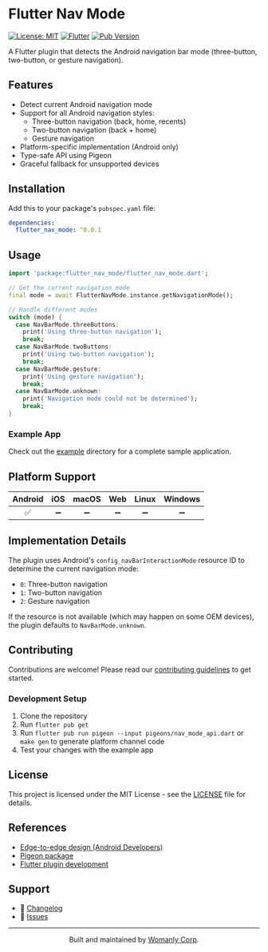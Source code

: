 # Flutter Nav Mode

[![License: MIT](https://img.shields.io/badge/License-MIT-yellow.svg)](https://opensource.org/licenses/MIT)
[![Flutter](https://img.shields.io/badge/Flutter-3.x-blue.svg)](https://flutter.dev)
[![Pub Version](https://img.shields.io/badge/version-0.1.1-blue)](https://github.com/womanly-corp/audiomob-flutter-plugin)

A Flutter plugin that detects the Android navigation bar mode (three-button, two-button, or gesture navigation).

## Features

- Detect current Android navigation mode
- Support for all Android navigation styles:
  - Three-button navigation (back, home, recents)
  - Two-button navigation (back + home)
  - Gesture navigation
- Platform-specific implementation (Android only)
- Type-safe API using Pigeon
- Graceful fallback for unsupported devices

## Installation

Add this to your package's `pubspec.yaml` file:

```yaml
dependencies:
  flutter_nav_mode: ^0.0.1
```

## Usage

```dart
import 'package:flutter_nav_mode/flutter_nav_mode.dart';

// Get the current navigation mode
final mode = await FlutterNavMode.instance.getNavigationMode();

// Handle different modes
switch (mode) {
  case NavBarMode.threeButtons:
    print('Using three-button navigation');
    break;
  case NavBarMode.twoButtons:
    print('Using two-button navigation');
    break;
  case NavBarMode.gesture:
    print('Using gesture navigation');
    break;
  case NavBarMode.unknown:
    print('Navigation mode could not be determined');
    break;
}
```

### Example App

Check out the [example](example) directory for a complete sample application.

## Platform Support

| Android | iOS | macOS | Web | Linux | Windows |
| :-----: | :-: | :---: | :-: | :---: | :-----: |
|   ✅    | ➖  |  ➖   | ➖  |  ➖   |   ➖    |

## Implementation Details

The plugin uses Android's `config_navBarInteractionMode` resource ID to determine the current navigation mode:

- `0`: Three-button navigation
- `1`: Two-button navigation
- `2`: Gesture navigation

If the resource is not available (which may happen on some OEM devices), the plugin defaults to `NavBarMode.unknown`.

## Contributing

Contributions are welcome! Please read our [contributing guidelines](CONTRIBUTING.md) to get started.

### Development Setup

1. Clone the repository
2. Run `flutter pub get`
3. Run `flutter pub run pigeon --input pigeons/nav_mode_api.dart` or `make gen` to generate platform channel code
4. Test your changes with the example app

## License

This project is licensed under the MIT License - see the [LICENSE](LICENSE) file for details.

## References

- [Edge-to-edge design (Android Developers)](https://developer.android.com/design/ui/mobile/guides/layout-and-content/edge-to-edge)
- [Pigeon package](https://pub.dev/packages/pigeon)
- [Flutter plugin development](https://docs.flutter.dev/development/packages-and-plugins/developing-packages)

## Support

- 📝 [Changelog](CHANGELOG.md)
- 🐛 [Issues](https://github.com/womanly-corp/audiomob-flutter-plugin/issues)

---

<p align="center">
  <p align="center">
    Built and maintained by <a href="https://womanly.com">Womanly Corp</a>.
  </p>
</p>
